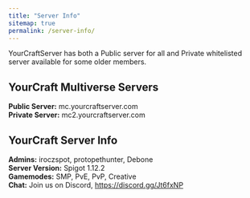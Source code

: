 ```yaml
---
title: "Server Info"
sitemap: true
permalink: /server-info/
---
```


YourCraftServer has both a Public server for all and Private whitelisted server available for some older members.

## YourCraft Multiverse Servers

**Public Server:** mc.yourcraftserver.com  
**Private Server:** mc2.yourcraftserver.com

## YourCraft Server Info

**Admins:** iroczspot, protopethunter, Debone  
**Server Version:** Spigot 1.12.2  
**Gamemodes:** SMP, PvE, PvP, Creative  
**Chat:** Join us on Discord, https://discord.gg/Jt6fxNP  
